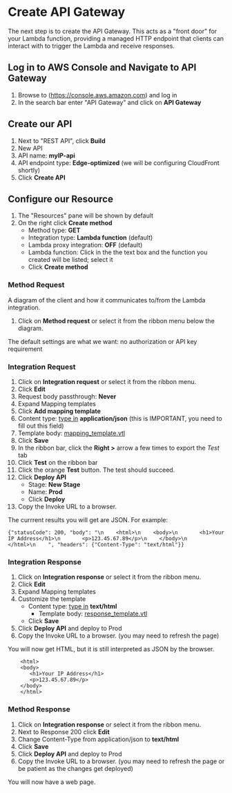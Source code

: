 # Create API Gateway
The next step is to create the API Gateway. This acts as a "front door" for your Lambda function, providing a managed HTTP endpoint that clients can interact with to trigger the Lambda and receive responses.

## Log in to AWS Console and Navigate to API Gateway
1. Browse to (https://console.aws.amazon.com) and log in
2. In the search bar enter "API Gateway" and click on **API Gateway**

## Create our API
1. Next to "REST API", click **Build**
2. New API
3. API name: **myIP-api**
4. API endpoint type: **Edge-optimized** (we will be configuring CloudFront shortly)
5. Click **Create API**

## Configure our Resource
1. The "Resources" pane will be shown by default
2. On the right click **Create method**
    - Method type: **GET**
    - Integration type: **Lambda function** (default)
    - Lambda proxy integration: **OFF** (default)
    - Lambda function: Click in the the text box and the function you created will be listed; select it
    - Click **Create method**
### Method Request
A diagram of the client and how it communicates to/from the Lambda integration.
1. Click on **Method request** or select it from the ribbon menu below the diagram.

The default settings are what we want: no authorization or API key requirement

### Integration Request
1. Click on **Integration request** or select it from the ribbon menu.
2. Click **Edit**
  1. Request body passthrough: **Never**
  2. Expand Mapping templates
  3. Click **Add mapping template**
  4. Content type: <u>type in</u> **application/json** (this is IMPORTANT, you need to fill out this field)
  5. Template body: [mapping_template.vtl](mapping_template.vtl)
3. Click **Save**
4. In the ribbon bar, click the **Right >** arrow a few times to export the *Test* tab
5. Click **Test** on the ribbon bar
6. Click the orange **Test** button. The test should succeed.
7. Click **Deploy API**
    - Stage: **New Stage**
    - Name: **Prod**
    - Click **Deploy**
8. Copy the Invoke URL to a browser.

The currrent results you will get are JSON. For example:
~~~
{"statusCode": 200, "body": "\n    <html>\n    <body>\n       <h1>Your IP Address</h1>\n       <p>123.45.67.89</p>\n    </body>\n    </html>\n    ", "headers": {"Content-Type": "text/html"}}
~~~

### Integration Response
1. Click on **Integration response** or select it from the ribbon menu.
2. Click **Edit**
3. Expand Mapping templates
4. Customize the template
    - Content type: <u>type in</u> **text/html**
	  - Template body: [response_template.vtl](response_template.vtl)
    - Click **Save**
5. Click **Deploy API** and deploy to Prod
6. Copy the Invoke URL to a browser. (you may need to refresh the page)

You will now get HTML, but it is still interpreted as JSON by the browser.

~~~
    <html>
    <body>
       <h1>Your IP Address</h1>
       <p>123.45.67.89</p>
    </body>
    </html>
~~~

### Method Response
1. Click on **Integration response** or select it from the ribbon menu.
2. Next to Response 200 click **Edit**
3. Change Content-Type from application/json to **text/html**
4. Click **Save**
5. Click **Deploy API** and deploy to Prod
6. Copy the Invoke URL to a browser. (you may need to refresh the page or be patient as the changes get deployed)

You will now have a web page.
